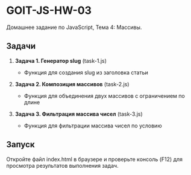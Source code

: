 # GOIT-JS-HW-03

Домашнее задание по JavaScript, Тема 4: Массивы.

## Задачи

1. **Задача 1. Генератор slug** (task-1.js)
   - Функция для создания slug из заголовка статьи

2. **Задача 2. Композиция массивов** (task-2.js)
   - Функция для объединения двух массивов с ограничением по длине

3. **Задача 3. Фильтрация массива чисел** (task-3.js)
   - Функция для фильтрации массива чисел по условию

## Запуск

Откройте файл index.html в браузере и проверьте консоль (F12) для просмотра результатов выполнения задач.
